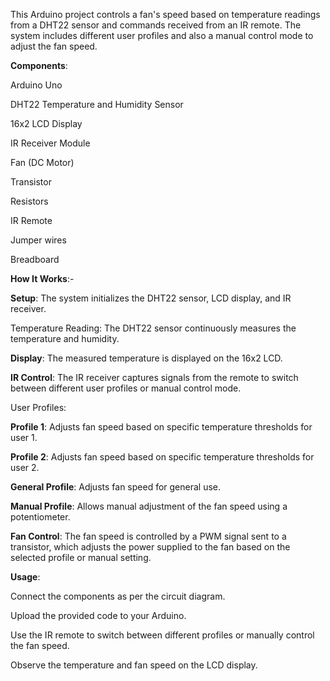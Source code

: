 This Arduino project controls a fan's speed based on temperature readings from a DHT22 sensor and commands received from an IR remote. The system includes different user profiles and also a manual control mode to adjust the fan speed.

**Components**:

Arduino Uno

DHT22 Temperature and Humidity Sensor

16x2 LCD Display

IR Receiver Module

Fan (DC Motor)

Transistor

Resistors

IR Remote

Jumper wires

Breadboard

**How It Works**:-

**Setup**: The system initializes the DHT22 sensor, LCD display, and IR receiver.

Temperature Reading: The DHT22 sensor continuously measures the temperature and humidity.

**Display**: The measured temperature is displayed on the 16x2 LCD.

**IR Control**: The IR receiver captures signals from the remote to switch between different user profiles or manual control mode.

User Profiles:

**Profile 1**: Adjusts fan speed based on specific temperature thresholds for user 1.

**Profile 2**: Adjusts fan speed based on specific temperature thresholds for user 2.

**General Profile**: Adjusts fan speed for general use.

**Manual Profile**: Allows manual adjustment of the fan speed using a potentiometer.

**Fan Control**: The fan speed is controlled by a PWM signal sent to a transistor, which adjusts the power supplied to the fan based on the selected profile or manual setting.

**Usage**:

Connect the components as per the circuit diagram.

Upload the provided code to your Arduino.

Use the IR remote to switch between different profiles or manually control the fan speed.

Observe the temperature and fan speed on the LCD display.
